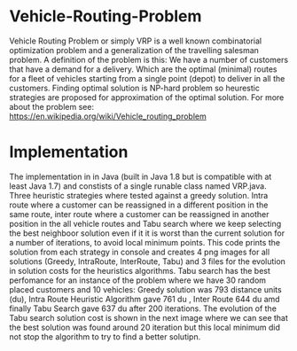 # Vehicle-Routing-Problem

Vehicle Routing Problem or simply VRP is a well known combinatorial optimization problem and a generalization of the travelling salesman problem. A definition of the problem is this: We have a number of customers that have a demand for a delivery. Which are the optimal (minimal) routes for a fleet of vehicles starting from a single point (depot) to deliver in all the customers. Finding optimal solution is NP-hard problem so heurestic strategies are proposed for approximation of the optimal solution.
For more about the problem see: https://en.wikipedia.org/wiki/Vehicle_routing_problem

# Implementation 

The implementation in in Java (built in Java 1.8 but is compatible with at least Java 1.7) and constists of a single runable class named VRP.java.
Three heuristic strategies where tested against a greedy solution. Intra route where a customer can be reassigned in a different position in the same route, inter route where a customer can be reassigned in another position in the all vehicle routes and Tabu search where we keep selecting the best neighboor solution even if it it is worst than the current solution for a number of iterations, to avoid local minimum points.
This code prints the solution from each strategy in console and creates 4 png images for all solutions (Greedy, IntraRoute, InterRoute, Tabu) and 3 files for the evolution in solution costs for the heuristics algorithms. Tabu search has the best perfomance for an instance of the problem where we have 30 random placed customers and 10 vehicles: Greedy solution was 793 distance units (du), Intra Route Heuristic Algorithm gave 761 du , Inter Route 644 du amd finally Tabu Search gave 637 du after 200 iterations. The evolution of the Tabu search solution cost is shown in the next image where we can see that the best solution was found around 20 iteration but this local minimum did not stop the algorithm to try to find a better solutipn.



